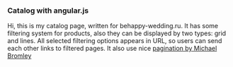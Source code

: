 ### Catalog with angular.js

Hi, this is my catalog page, written for behappy-wedding.ru. It has some filtering system for products, also they can be displayed by two types: grid and lines.
All selected filtering options appears in URL, so users can send each other links to filtered pages.
It also use nice <a href="https://github.com/michaelbromley/angularUtils/tree/master/src/directives/pagination">pagination by Michael Bromley</a> 